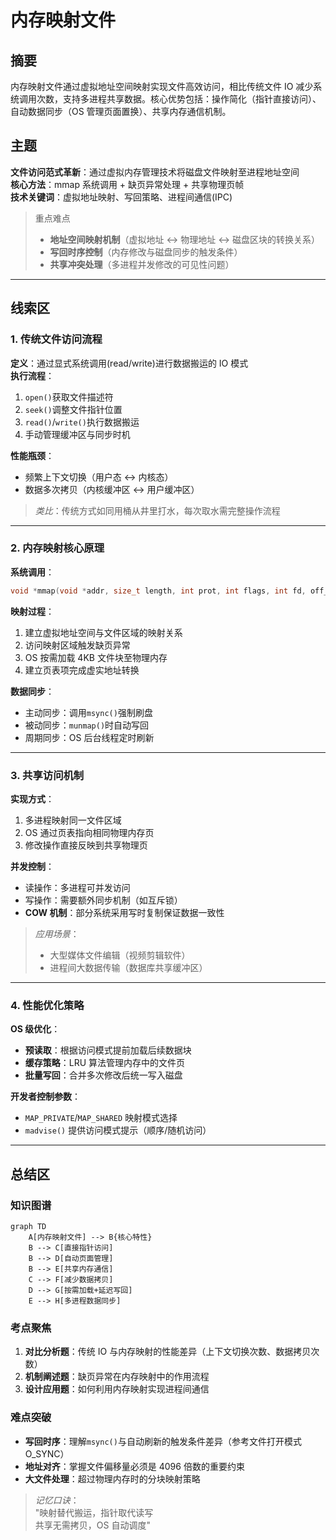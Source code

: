 # 内存映射文件

## 摘要

内存映射文件通过虚拟地址空间映射实现文件高效访问，相比传统文件 IO 减少系统调用次数，支持多进程共享数据。核心优势包括：操作简化（指针直接访问）、自动数据同步（OS 管理页面置换）、共享内存通信机制。

## 主题

**文件访问范式革新**：通过虚拟内存管理技术将磁盘文件映射至进程地址空间  
**核心方法**：mmap 系统调用 + 缺页异常处理 + 共享物理页帧  
**技术关键词**：虚拟地址映射、写回策略、进程间通信(IPC)

> 重点难点
>
> - **地址空间映射机制**（虚拟地址 ↔ 物理地址 ↔ 磁盘区块的转换关系）
> - **写回时序控制**（内存修改与磁盘同步的触发条件）
> - **共享冲突处理**（多进程并发修改的可见性问题）

---

## 线索区

### 1. 传统文件访问流程

**定义**：通过显式系统调用(read/write)进行数据搬运的 IO 模式  
**执行流程**：

1. `open()`获取文件描述符
2. `seek()`调整文件指针位置
3. `read()`/`write()`执行数据搬运
4. 手动管理缓冲区与同步时机

**性能瓶颈**：

- 频繁上下文切换（用户态 ↔ 内核态）
- 数据多次拷贝（内核缓冲区 ↔ 用户缓冲区）

> _类比_：传统方式如同用桶从井里打水，每次取水需完整操作流程

---

### 2. 内存映射核心原理

**系统调用**：

```c
void *mmap(void *addr, size_t length, int prot, int flags, int fd, off_t offset);
```

**映射过程**：

1. 建立虚拟地址空间与文件区域的映射关系
2. 访问映射区域触发缺页异常
3. OS 按需加载 4KB 文件块至物理内存
4. 建立页表项完成虚实地址转换

**数据同步**：

- 主动同步：调用`msync()`强制刷盘
- 被动同步：`munmap()`时自动写回
- 周期同步：OS 后台线程定时刷新

---

### 3. 共享访问机制

**实现方式**：

1. 多进程映射同一文件区域
2. OS 通过页表指向相同物理内存页
3. 修改操作直接反映到共享物理页

**并发控制**：

- 读操作：多进程可并发访问
- 写操作：需要额外同步机制（如互斥锁）
- **COW 机制**：部分系统采用写时复制保证数据一致性

> _应用场景_：
>
> - 大型媒体文件编辑（视频剪辑软件）
> - 进程间大数据传输（数据库共享缓冲区）

---

### 4. 性能优化策略

**OS 级优化**：

- **预读取**：根据访问模式提前加载后续数据块
- **缓存策略**：LRU 算法管理内存中的文件页
- **批量写回**：合并多次修改后统一写入磁盘

**开发者控制参数**：

- `MAP_PRIVATE`/`MAP_SHARED` 映射模式选择
- `madvise()` 提供访问模式提示（顺序/随机访问）

---

## 总结区

### 知识图谱

```mermaid
graph TD
    A[内存映射文件] --> B{核心特性}
    B --> C[直接指针访问]
    B --> D[自动页面管理]
    B --> E[共享内存通信]
    C --> F[减少数据拷贝]
    D --> G[按需加载+延迟写回]
    E --> H[多进程数据同步]
```

### 考点聚焦

1. **对比分析题**：传统 IO 与内存映射的性能差异（上下文切换次数、数据拷贝次数）
2. **机制阐述题**：缺页异常在内存映射中的作用流程
3. **设计应用题**：如何利用内存映射实现进程间通信

### 难点突破

- **写回时序**：理解`msync()`与自动刷新的触发条件差异（参考文件打开模式 O_SYNC）
- **地址对齐**：掌握文件偏移量必须是 4096 倍数的重要约束
- **大文件处理**：超过物理内存时的分块映射策略

> _记忆口诀_：  
> "映射替代搬运，指针取代读写  
> 共享无需拷贝，OS 自动调度"
